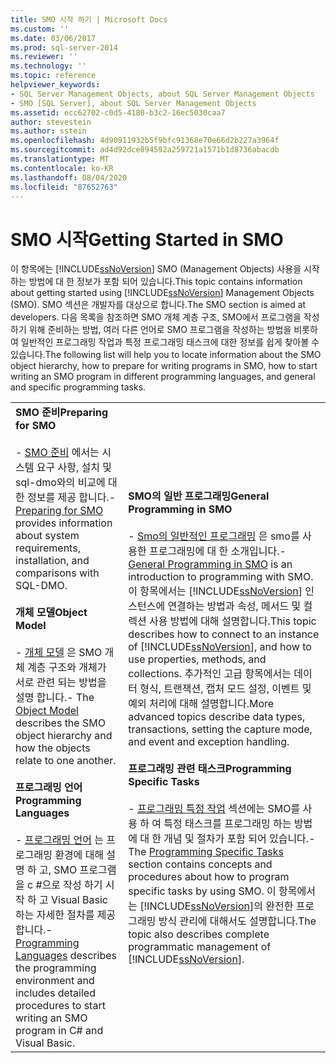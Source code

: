 ```yaml
---
title: SMO 시작 하기 | Microsoft Docs
ms.custom: ''
ms.date: 03/06/2017
ms.prod: sql-server-2014
ms.reviewer: ''
ms.technology: ''
ms.topic: reference
helpviewer_keywords:
- SQL Server Management Objects, about SQL Server Management Objects
- SMO [SQL Server], about SQL Server Management Objects
ms.assetid: ecc62702-c0d5-4180-b3c2-16ec5030caa7
author: stevestein
ms.author: sstein
ms.openlocfilehash: 4d90911932b5f9bfc91368e70e66d2b227a3964f
ms.sourcegitcommit: ad4d92dce894592a259721a1571b1d8736abacdb
ms.translationtype: MT
ms.contentlocale: ko-KR
ms.lasthandoff: 08/04/2020
ms.locfileid: "87652763"
---
```

# <a name="getting-started-in-smo"></a><span data-ttu-id="631e6-102">SMO 시작</span><span class="sxs-lookup"><span data-stu-id="631e6-102">Getting Started in SMO</span></span>
  <span data-ttu-id="631e6-103">이 항목에는 [!INCLUDE[ssNoVersion](../../includes/ssnoversion-md.md)] SMO (Management Objects) 사용을 시작 하는 방법에 대 한 정보가 포함 되어 있습니다.</span><span class="sxs-lookup"><span data-stu-id="631e6-103">This topic contains information about getting started using [!INCLUDE[ssNoVersion](../../includes/ssnoversion-md.md)] Management Objects (SMO).</span></span> <span data-ttu-id="631e6-104">SMO 섹션은 개발자를 대상으로 합니다.</span><span class="sxs-lookup"><span data-stu-id="631e6-104">The SMO section is aimed at developers.</span></span> <span data-ttu-id="631e6-105">다음 목록을 참조하면 SMO 개체 계층 구조, SMO에서 프로그램을 작성하기 위해 준비하는 방법, 여러 다른 언어로 SMO 프로그램을 작성하는 방법을 비롯하여 일반적인 프로그래밍 작업과 특정 프로그래밍 태스크에 대한 정보를 쉽게 찾아볼 수 있습니다.</span><span class="sxs-lookup"><span data-stu-id="631e6-105">The following list will help you to locate information about the SMO object hierarchy, how to prepare for writing programs in SMO, how to start writing an SMO program in different programming languages, and general and specific programming tasks.</span></span>  
  
|||  
|-|-|  
|<span data-ttu-id="631e6-106">**SMO 준비**</span><span class="sxs-lookup"><span data-stu-id="631e6-106">**Preparing for SMO**</span></span><br /><br /> <span data-ttu-id="631e6-107">-   [SMO 준비](../../database-engine/dev-guide/preparing-to-use-smo.md) 에서는 시스템 요구 사항, 설치 및 sql-dmo와의 비교에 대 한 정보를 제공 합니다.</span><span class="sxs-lookup"><span data-stu-id="631e6-107">-   [Preparing for SMO](../../database-engine/dev-guide/preparing-to-use-smo.md) provides information about system requirements, installation, and comparisons with SQL-DMO.</span></span><br /><br /> <span data-ttu-id="631e6-108">**개체 모델**</span><span class="sxs-lookup"><span data-stu-id="631e6-108">**Object Model**</span></span><br /><br /> <span data-ttu-id="631e6-109">- [개체 모델](smo-object-model.md) 은 SMO 개체 계층 구조와 개체가 서로 관련 되는 방법을 설명 합니다.</span><span class="sxs-lookup"><span data-stu-id="631e6-109">-   The [Object Model](smo-object-model.md) describes the SMO object hierarchy and how the objects relate to one another.</span></span><br /><br /> <span data-ttu-id="631e6-110">**프로그래밍 언어**</span><span class="sxs-lookup"><span data-stu-id="631e6-110">**Programming Languages**</span></span><br /><br /> <span data-ttu-id="631e6-111">-   [프로그래밍 언어](smo-programming-languages.md) 는 프로그래밍 환경에 대해 설명 하 고, SMO 프로그램을 c #으로 작성 하기 시작 하 고 Visual Basic 하는 자세한 절차를 제공 합니다.</span><span class="sxs-lookup"><span data-stu-id="631e6-111">-   [Programming Languages](smo-programming-languages.md) describes the programming environment and includes detailed procedures to start writing an SMO program in C# and Visual Basic.</span></span>|<span data-ttu-id="631e6-112">**SMO의 일반 프로그래밍**</span><span class="sxs-lookup"><span data-stu-id="631e6-112">**General Programming in SMO**</span></span><br /><br /> <span data-ttu-id="631e6-113">-   [Smo의 일반적인 프로그래밍](create-program/creating-smo-programs.md) 은 smo를 사용한 프로그래밍에 대 한 소개입니다.</span><span class="sxs-lookup"><span data-stu-id="631e6-113">-   [General Programming in SMO](create-program/creating-smo-programs.md) is an introduction to programming with SMO.</span></span> <span data-ttu-id="631e6-114">이 항목에서는 [!INCLUDE[ssNoVersion](../../includes/ssnoversion-md.md)] 인스턴스에 연결하는 방법과 속성, 메서드 및 컬렉션 사용 방법에 대해 설명합니다.</span><span class="sxs-lookup"><span data-stu-id="631e6-114">This topic describes how to connect to an instance of [!INCLUDE[ssNoVersion](../../includes/ssnoversion-md.md)], and how to use properties, methods, and collections.</span></span> <span data-ttu-id="631e6-115">추가적인 고급 항목에서는 데이터 형식, 트랜잭션, 캡처 모드 설정, 이벤트 및 예외 처리에 대해 설명합니다.</span><span class="sxs-lookup"><span data-stu-id="631e6-115">More advanced topics describe data types, transactions, setting the capture mode, and event and exception handling.</span></span><br /><br /> <span data-ttu-id="631e6-116">**프로그래밍 관련 태스크**</span><span class="sxs-lookup"><span data-stu-id="631e6-116">**Programming Specific Tasks**</span></span><br /><br /> <span data-ttu-id="631e6-117">- [프로그래밍 특정 작업](tasks/programming-specific-tasks.md) 섹션에는 SMO를 사용 하 여 특정 태스크를 프로그래밍 하는 방법에 대 한 개념 및 절차가 포함 되어 있습니다.</span><span class="sxs-lookup"><span data-stu-id="631e6-117">-   The [Programming Specific Tasks](tasks/programming-specific-tasks.md) section contains concepts and procedures about how to program specific tasks by using SMO.</span></span> <span data-ttu-id="631e6-118">이 항목에서는 [!INCLUDE[ssNoVersion](../../includes/ssnoversion-md.md)]의 완전한 프로그래밍 방식 관리에 대해서도 설명합니다.</span><span class="sxs-lookup"><span data-stu-id="631e6-118">The topic also describes complete programmatic management of [!INCLUDE[ssNoVersion](../../includes/ssnoversion-md.md)].</span></span>|  
  
  
